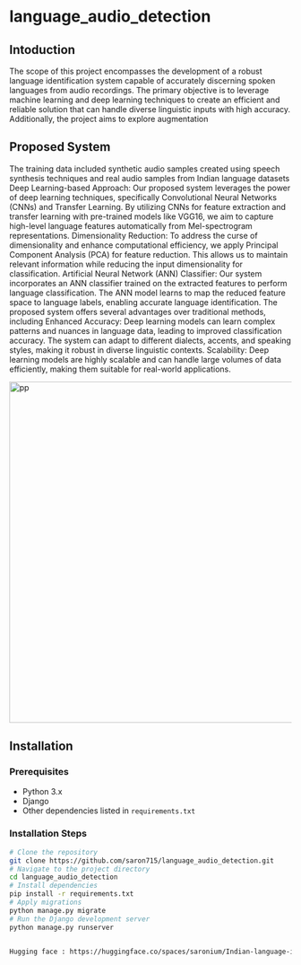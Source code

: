# language_audio_detection
## Intoduction
The scope of this project encompasses the development of a robust language identification system capable of accurately discerning spoken languages from audio recordings. The primary objective is to leverage machine learning and deep learning techniques to create an efficient and reliable solution that can handle diverse linguistic inputs with high accuracy. Additionally, the project aims to explore augmentation
## Proposed System
The training data included synthetic audio samples created using speech synthesis
techniques and real audio samples from Indian language datasets
Deep Learning-based Approach: Our proposed system leverages the power of deep
learning techniques, specifically Convolutional Neural Networks (CNNs) and Transfer
Learning. By utilizing CNNs for feature extraction and transfer learning with pre-trained
models like VGG16, we aim to capture high-level language features automatically from Mel-spectrogram representations.
Dimensionality Reduction: To address the curse of dimensionality and enhance computational efficiency, we apply Principal Component Analysis (PCA) for feature reduction. This allows us to maintain relevant information while reducing the input dimensionality for classification.
Artificial Neural Network (ANN) Classifier: Our system incorporates an ANN classifier trained on the extracted features to perform language classification. The ANN model learns to map the reduced feature space to language labels, enabling accurate language identification. 
The proposed system offers several advantages over traditional methods, including
Enhanced Accuracy: Deep learning models can learn complex patterns and nuances in language data, leading to improved classification accuracy. The system can adapt to different dialects, accents, and speaking styles, making it robust in diverse linguistic contexts.
Scalability: Deep learning models are highly scalable and can handle large volumes of data efficiently, making them suitable for real-world applications.


<img width="608" alt="pp" src="https://github.com/user-attachments/assets/e2123b9c-30be-43b1-a69b-d74b6c4ff01d">



## Installation 
### Prerequisites
- Python 3.x
- Django
- Other dependencies listed in `requirements.txt` 
### Installation Steps
  ```bash
# Clone the repository
 git clone https://github.com/saron715/language_audio_detection.git
# Navigate to the project directory
cd language_audio_detection
# Install dependencies
 pip install -r requirements.txt
# Apply migrations
 python manage.py migrate
# Run the Django development server
 python manage.py runserver


Hugging face : https://huggingface.co/spaces/saronium/Indian-language-identification-from-audio
